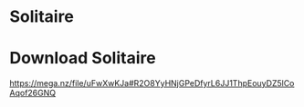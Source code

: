 # Solitaire

# Download Solitaire

https://mega.nz/file/uFwXwKJa#R2O8YyHNjGPeDfyrL6JJ1ThpEouyDZ5lCoAqof26GNQ
